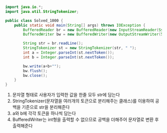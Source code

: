 
```java

import java.io.*;
import java.util.StringTokenizer;

public class Solved_1000 {
    public static void main(String[] args) throws IOException {
        BufferedReader br = new BufferedReader(new InputStreamReader(System.in));
        BufferedWriter bw = new BufferedWriter(new OutputStreamWriter(System.out));

        String str = br.readLine();
        StringTokenizer st = new StringTokenizer(str, " ");
        int a = Integer.parseInt(st.nextToken());
        int b = Integer.parseInt(st.nextToken());

        bw.write(a+b+"");
        bw.flush();
        bw.close();
    }
}

```

1. 문자열 형태로 사용자가 입력한 값을 한줄 모두 str에 담는다
2. StringTokenizer(문자열을 여러개의 토큰으로 분리해주는 클래스)를 이용하여 공백을 기준으로 str을 분리해준다
3. a와 b에 각각 토큰을 하나씩 담는다
4. BufferedWriter는 int형을 출력할 수 없으므로 공백을 더해주어 문자열로 변환 후 출력해준다
